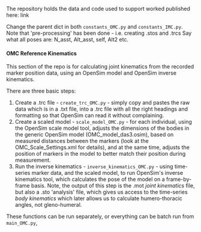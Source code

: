 The repository holds the data and code used to support worked published here: link


Change the parent dict in both `constants_OMC.py` and `constants_IMC.py`. 
Note that 'pre-processing' has been done - i.e. creating .stos and .trcs
Say what all poses are: N_asst, Alt_asst, self, Alt2 etc.

#### OMC Reference Kinematics 
This section of the repo is for calculating joint kinematics from the recorded marker position data, using an OpenSim 
model and OpenSim inverse kinematics.

There are three basic steps: 
1. Create a .trc file - `create_trc_OMC.py` - simply copy and pastes the raw data which is in a .txt file, into a .trc 
file with all the right headings and formatting so that OpenSim can read it without complaining.
2. Create a scaled model - `scale_model_OMC.py` - for each individual, using the OpenSim scale model tool, adjusts the 
dimensions of the bodies in the generic OpenSim model (OMC_model_das3.osim), based on measured distances between the 
markers (look at the OMC_Scale_Settings.xml for details), and at the same time, adjusts the position of markers in the
model to better match their position during measurement.  
3. Run the inverse kinematics - `inverse_kinematics_OMC.py` - using time-series marker data, and the scaled model, to 
run OpenSim's inverse kinematics tool, which calculates the pose of the model on a frame-by-frame basis. Note, the output 
of this step is the .mot _joint kinematics_ file, but also a .sto 'analysis' file, which gives us access to the time-series
_body kinematics_ which later allows us to calculate humero-thoracic angles, not gleno-humeral.

These functions can be run separately, or everything can be batch run from `main_OMC.py`, 
